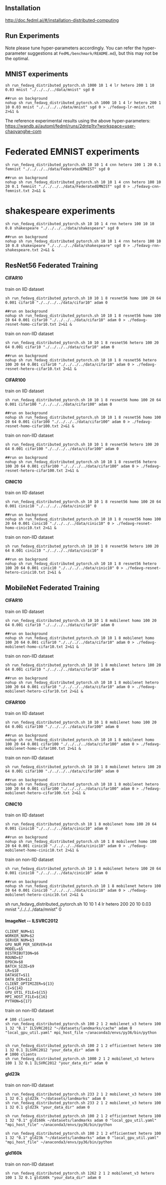 ## Installation
http://doc.fedml.ai/#/installation-distributed-computing

## Run Experiments
Note please tune hyper-parameters accordingly. 
You can refer the hyper-parameter suggestions at `FedML/benchmark/README.md`), but this may not be the optimal.

## MNIST experiments
```
sh run_fedavg_distributed_pytorch.sh 1000 10 1 4 lr hetero 200 1 10 0.03 mnist "./../../../data/mnist" sgd 0

##run on background
nohup sh run_fedavg_distributed_pytorch.sh 1000 10 1 4 lr hetero 200 1 10 0.03 mnist "./../../../data/mnist" sgd 0 > ./fedavg-lr-mnist.txt 2>&1 &
```
The reference experimental results using the above hyper-parameters:  
https://wandb.ai/automl/fedml/runs/2dntp1tv?workspace=user-chaoyanghe-com


# Federated EMNIST experiments
```
sh run_fedavg_distributed_pytorch.sh 10 10 1 4 cnn hetero 100 1 20 0.1 femnist "./../../../data/FederatedEMNIST" sgd 0

##run on background
nohup sh run_fedavg_distributed_pytorch.sh 10 10 1 4 cnn hetero 100 10 20 0.1 femnist "./../../../data/FederatedEMNIST" sgd 0 > ./fedavg-cnn-femnist.txt 2>&1 &
```

# shakespeare experiments
```
sh run_fedavg_distributed_pytorch.sh 10 10 1 4 rnn hetero 100 10 10 0.8 shakespeare "./../../../data/shakespeare" sgd 0

##run on background
nohup sh run_fedavg_distributed_pytorch.sh 10 10 1 4 rnn hetero 100 10 10 0.8 shakespeare "./../../../data/shakespeare" sgd 0 > ./fedavg-rnn-shakespeare.txt 2>&1 &
```

## ResNet56 Federated Training

#### CIFAR10
train on IID dataset 
```
sh run_fedavg_distributed_pytorch.sh 10 10 1 8 resnet56 homo 100 20 64 0.001 cifar10 "./../../../data/cifar10" adam 0

##run on background
nohup sh run_fedavg_distributed_pytorch.sh 10 10 1 8 resnet56 homo 100 20 64 0.001 cifar10 "./../../../data/cifar10" adam 0 > ./fedavg-resnet-homo-cifar10.txt 2>&1 &
```

train on non-IID dataset
```
sh run_fedavg_distributed_pytorch.sh 10 10 1 8 resnet56 hetero 100 20 64 0.001 cifar10 "./../../../data/cifar10" adam 0

##run on background
nohup sh run_fedavg_distributed_pytorch.sh 10 10 1 8 resnet56 hetero 100 20 64 0.001 cifar10 "./../../../data/cifar10" adam 0 > ./fedavg-resnet-hetero-cifar10.txt 2>&1 &
```


#### CIFAR100
train on IID dataset 
```
sh run_fedavg_distributed_pytorch.sh 10 10 1 8 resnet56 homo 100 20 64 0.001 cifar100 "./../../../data/cifar100" adam 0

##run on background
nohup sh run_fedavg_distributed_pytorch.sh 10 10 1 8 resnet56 homo 100 20 64 0.001 cifar100 "./../../../data/cifar100" adam 0 > ./fedavg-resnet-homo-cifar100.txt 2>&1 &
```

train on non-IID dataset
```
sh run_fedavg_distributed_pytorch.sh 10 10 1 8 resnet56 hetero 100 20 64 0.001 cifar100 "./../../../data/cifar100" adam 0

##run on background
nohup sh run_fedavg_distributed_pytorch.sh 10 10 1 8 resnet56 hetero 100 20 64 0.001 cifar100 "./../../../data/cifar100" adam 0 > ./fedavg-resnet-hetero-cifar100.txt 2>&1 &
```


#### CINIC10
train on IID dataset 
```
sh run_fedavg_distributed_pytorch.sh 10 10 1 8 resnet56 homo 100 20 64 0.001 cinic10 "./../../../data/cinic10" 0

##run on background
nohup sh run_fedavg_distributed_pytorch.sh 10 10 1 8 resnet56 homo 100 20 64 0.001 cinic10 "./../../../data/cinic10" 0 > ./fedavg-resnet-homo-cinic10.txt 2>&1 &
```

train on non-IID dataset
```
sh run_fedavg_distributed_pytorch.sh 10 10 1 8 resnet56 hetero 100 20 64 0.001 cinic10 "./../../../data/cinic10" 0

##run on background
nohup sh run_fedavg_distributed_pytorch.sh 10 10 1 8 resnet56 hetero 100 20 64 0.001 cinic10 "./../../../data/cinic10" 0 > ./fedavg-resnet-hetero-cinic10.txt 2>&1 &
```


## MobileNet Federated Training

#### CIFAR10
train on IID dataset 
```
sh run_fedavg_distributed_pytorch.sh 10 10 1 8 mobilenet homo 100 20 64 0.001 cifar10 "./../../../data/cifar10" adam 0

##run on background
nohup sh run_fedavg_distributed_pytorch.sh 10 10 1 8 mobilenet homo 100 20 64 0.001 cifar10 "./../../../data/cifar10" adam 0 > ./fedavg-mobilenet-homo-cifar10.txt 2>&1 &
```

train on non-IID dataset
```
sh run_fedavg_distributed_pytorch.sh 10 10 1 8 mobilenet hetero 100 20 64 0.001 cifar10 "./../../../data/cifar10" adam 0

##run on background
nohup sh run_fedavg_distributed_pytorch.sh 10 10 1 8 mobilenet hetero 100 20 64 0.001 cifar10 "./../../../data/cifar10" adam 0 > ./fedavg-mobilenet-hetero-cifar10.txt 2>&1 &
```


#### CIFAR100
train on IID dataset 
```
sh run_fedavg_distributed_pytorch.sh 10 10 1 8 mobilenet homo 100 20 64 0.001 cifar100 "./../../../data/cifar100" adam 0

##run on background
nohup sh run_fedavg_distributed_pytorch.sh 10 10 1 8 mobilenet homo 100 20 64 0.001 cifar100 "./../../../data/cifar100" adam 0 > ./fedavg-mobilenet-homo-cifar100.txt 2>&1 &
```

train on non-IID dataset
```
sh run_fedavg_distributed_pytorch.sh 10 10 1 8 mobilenet hetero 100 20 64 0.001 cifar100 "./../../../data/cifar100" adam 0

##run on background
nohup sh run_fedavg_distributed_pytorch.sh 10 10 1 8 mobilenet hetero 100 20 64 0.001 cifar100 "./../../../data/cifar100" adam 0 > ./fedavg-mobilenet-hetero-cifar100.txt 2>&1 &
```


#### CINIC10
train on IID dataset 
```
sh run_fedavg_distributed_pytorch.sh 10 1 8 mobilenet homo 100 20 64 0.001 cinic10 "./../../../data/cinic10" adam 0

##run on background
nohup sh run_fedavg_distributed_pytorch.sh 10 1 8 mobilenet homo 100 20 64 0.001 cinic10 "./../../../data/cinic10" adam 0 > ./fedavg-mobilenet-homo-cinic10.txt 2>&1 &
```

train on non-IID dataset
```
sh run_fedavg_distributed_pytorch.sh 10 1 8 mobilenet hetero 100 20 64 0.001 cinic10 "./../../../data/cinic10" adam 0

##run on background
nohup sh run_fedavg_distributed_pytorch.sh 10 1 8 mobilenet hetero 100 20 64 0.001 cinic10 "./../../../data/cinic10" adam 0 > ./fedavg-mobilenet-hetero-cinic10.txt 2>&1 &
```


sh run_fedavg_distributed_pytorch.sh 10 10 1 4 lr hetero 200 20 10 0.03 mnist "./../../../data/mnist" 0
#### ImageNet -- ILSVRC2012
```
CLIENT_NUM=$1
WORKER_NUM=$2
SERVER_NUM=$3
GPU_NUM_PER_SERVER=$4
MODEL=$5
DISTRIBUTION=$6
ROUND=$7
EPOCH=$8
BATCH_SIZE=$9
LR=$10
DATASET=$11
DATA_DIR=$12
CLIENT_OPTIMIZER=${13}
CI=${14}
GPU_UTIL_FILE=${15}
MPI_HOST_FILE=${16}
PYTHON=${17}

```
train on non-IID dataset
```
# 100 clients
sh run_fedavg_distributed_pytorch.sh 100 2 1 2 mobilenet_v3 hetero 100 1 32 "0.1" ILSVRC2012 "~/datasets/landmarks/cache" adam 0 "local_gpu_util.yaml" mpi_host_file ~/anaconda3/envs/py36/bin/python


sh run_fedavg_distributed_pytorch.sh 100 2 1 2 efficientnet hetero 100 1 32 0.1 ILSVRC2012 "your_data_dir" adam 0
# 1000 clients
sh run_fedavg_distributed_pytorch.sh 1000 2 1 2 mobilenet_v3 hetero 100 1 32 0.1 ILSVRC2012 "your_data_dir" adam 0
```
#### gld23k
train on non-IID dataset
```
sh run_fedavg_distributed_pytorch.sh 233 2 1 2 mobilenet_v3 hetero 100 1 32 0.1 gld23k "~/datasets/landmarks" adam 0
sh run_fedavg_distributed_pytorch.sh 233 2 1 2 mobilenet_v3 hetero 100 1 32 0.1 gld23k "your_data_dir" adam 0

sh run_fedavg_distributed_pytorch.sh 100 2 1 2 efficientnet hetero 100 1 32 "0.1" gld160k ~/datasets/landmarks adam 0 "local_gpu_util.yaml" "mpi_host_file" ~/anaconda3/envs/py36/bin/python

sh run_fedavg_distributed_pytorch.sh 100 2 1 2 efficientnet hetero 100 1 32 "0.1" gld23k "~/datasets/landmarks" adam 0 "local_gpu_util.yaml" "mpi_host_file" ~/anaconda3/envs/py36/bin/python

```

#### gld160k
train on non-IID dataset
```
sh run_fedavg_distributed_pytorch.sh 1262 2 1 2 mobilenet_v3 hetero 100 1 32 0.1 gld160k "your_data_dir" adam 0
```






